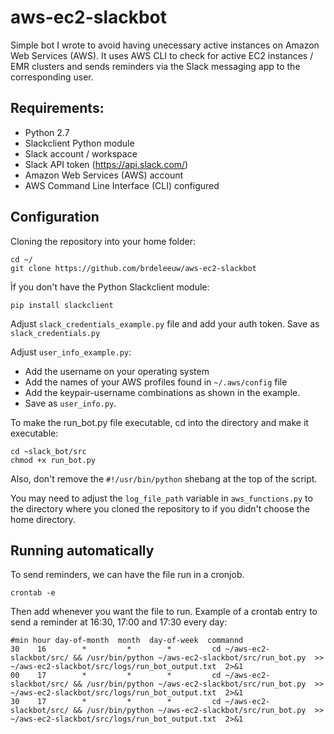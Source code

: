 # aws-ec2-slackbot

Simple bot I wrote to avoid having unecessary active instances on Amazon Web Services (AWS). It uses AWS CLI to check for active EC2 instances / EMR clusters and sends reminders via the Slack messaging app to the corresponding user.

## Requirements:

- Python 2.7
- Slackclient Python module 
- Slack account / workspace
- Slack API token (https://api.slack.com/)
- Amazon Web Services (AWS) account 
- AWS Command Line Interface (CLI) configured

## Configuration 

Cloning the repository into your home folder: 

```
cd ~/
git clone https://github.com/brdeleeuw/aws-ec2-slackbot
```

Ìf you don't have the Python Slackclient module:

```pip install slackclient```

Adjust ```slack_credentials_example.py``` file and add your auth token. Save as ```slack_credentials.py```

Adjust ```user_info_example.py```:

- Add the username on your operating system
- Add the names of your AWS profiles found in ```~/.aws/config``` file
- Add the keypair-username combinations as shown in the example. 
- Save as ```user_info.py```.

To make the run_bot.py file executable, cd into the directory and make it executable:

```
cd ~slack_bot/src
chmod +x run_bot.py
```

Also, don't remove the ```#!/usr/bin/python``` shebang at the top of the script. 

You may need to adjust the ```log_file_path``` variable in ```aws_functions.py``` to the directory where you cloned the repository to if you didn't choose the home directory.  


## Running automatically

To send reminders, we can have the file run in a cronjob.

```crontab -e```

Then add whenever you want the file to run. Example of a crontab entry to send a reminder at 16:30, 17:00 and 17:30 every day:

```
#min hour day-of-month  month  day-of-week  commannd
30    16        *         *        *         cd ~/aws-ec2-slackbot/src/ && /usr/bin/python ~/aws-ec2-slackbot/src/run_bot.py  >> ~/aws-ec2-slackbot/src/logs/run_bot_output.txt  2>&1
00    17        *         *        *         cd ~/aws-ec2-slackbot/src/ && /usr/bin/python ~/aws-ec2-slackbot/src/run_bot.py  >> ~/aws-ec2-slackbot/src/logs/run_bot_output.txt  2>&1
30    17        *         *        *         cd ~/aws-ec2-slackbot/src/ && /usr/bin/python ~/aws-ec2-slackbot/src/run_bot.py  >> ~/aws-ec2-slackbot/src/logs/run_bot_output.txt  2>&1
```

